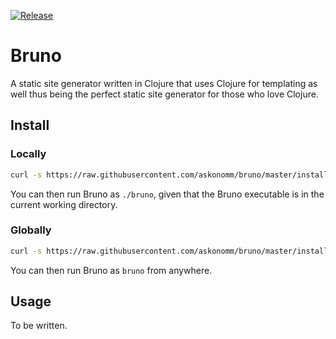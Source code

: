 [![Release](https://github.com/askonomm/bruno/actions/workflows/release.yml/badge.svg)](https://github.com/askonomm/bruno/actions/workflows/release.yml)

# Bruno

A static site generator written in Clojure that uses Clojure for templating as well thus being the perfect static site
generator for those who love Clojure.

## Install

### Locally

```bash
curl -s https://raw.githubusercontent.com/askonomm/bruno/master/install.sh | bash -s
```

You can then run Bruno as `./bruno`, given that the Bruno executable is in the current working directory.

### Globally

```bash
curl -s https://raw.githubusercontent.com/askonomm/bruno/master/install.sh | bash -s -- -g
```

You can then run Bruno as `bruno` from anywhere.

## Usage

To be written.
